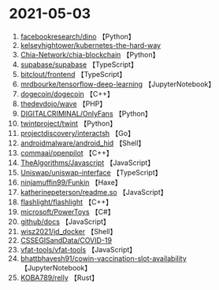# 2021-05-03

1. [facebookresearch/dino](https://github.com/facebookresearch/dino) 【Python】
2. [kelseyhightower/kubernetes-the-hard-way](https://github.com/kelseyhightower/kubernetes-the-hard-way) 
3. [Chia-Network/chia-blockchain](https://github.com/Chia-Network/chia-blockchain) 【Python】
4. [supabase/supabase](https://github.com/supabase/supabase) 【TypeScript】
5. [bitclout/frontend](https://github.com/bitclout/frontend) 【TypeScript】
6. [mrdbourke/tensorflow-deep-learning](https://github.com/mrdbourke/tensorflow-deep-learning) 【JupyterNotebook】
7. [dogecoin/dogecoin](https://github.com/dogecoin/dogecoin) 【C++】
8. [thedevdojo/wave](https://github.com/thedevdojo/wave) 【PHP】
9. [DIGITALCRIMINAL/OnlyFans](https://github.com/DIGITALCRIMINAL/OnlyFans) 【Python】
10. [twintproject/twint](https://github.com/twintproject/twint) 【Python】
11. [projectdiscovery/interactsh](https://github.com/projectdiscovery/interactsh) 【Go】
12. [androidmalware/android_hid](https://github.com/androidmalware/android_hid) 【Shell】
13. [commaai/openpilot](https://github.com/commaai/openpilot) 【C++】
14. [TheAlgorithms/Javascript](https://github.com/TheAlgorithms/Javascript) 【JavaScript】
15. [Uniswap/uniswap-interface](https://github.com/Uniswap/uniswap-interface) 【TypeScript】
16. [ninjamuffin99/Funkin](https://github.com/ninjamuffin99/Funkin) 【Haxe】
17. [katherinepeterson/readme.so](https://github.com/katherinepeterson/readme.so) 【JavaScript】
18. [flashlight/flashlight](https://github.com/flashlight/flashlight) 【C++】
19. [microsoft/PowerToys](https://github.com/microsoft/PowerToys) 【C#】
20. [github/docs](https://github.com/github/docs) 【JavaScript】
21. [wisz2021/jd_docker](https://github.com/wisz2021/jd_docker) 【Shell】
22. [CSSEGISandData/COVID-19](https://github.com/CSSEGISandData/COVID-19) 
23. [vfat-tools/vfat-tools](https://github.com/vfat-tools/vfat-tools) 【JavaScript】
24. [bhattbhavesh91/cowin-vaccination-slot-availability](https://github.com/bhattbhavesh91/cowin-vaccination-slot-availability) 【JupyterNotebook】
25. [KOBA789/relly](https://github.com/KOBA789/relly) 【Rust】
